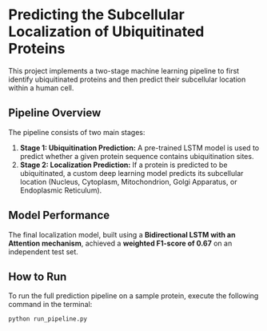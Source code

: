 # Predicting the Subcellular Localization of Ubiquitinated Proteins

This project implements a two-stage machine learning pipeline to first identify ubiquitinated proteins and then predict their subcellular location within a human cell.

## Pipeline Overview

The pipeline consists of two main stages:

1.  **Stage 1: Ubiquitination Prediction:** A pre-trained LSTM model is used to predict whether a given protein sequence contains ubiquitination sites.
2.  **Stage 2: Localization Prediction:** If a protein is predicted to be ubiquitinated, a custom deep learning model predicts its subcellular location (Nucleus, Cytoplasm, Mitochondrion, Golgi Apparatus, or Endoplasmic Reticulum).

## Model Performance

The final localization model, built using a **Bidirectional LSTM with an Attention mechanism**, achieved a **weighted F1-score of 0.67** on an independent test set.

## How to Run

To run the full prediction pipeline on a sample protein, execute the following command in the terminal:

```bash
python run_pipeline.py